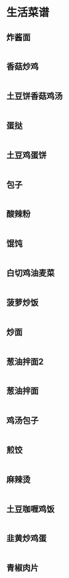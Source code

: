 # 生活菜谱

## 炸酱面

<p>
    <img :src="$withBase('/new/food/zjm.jpeg')" alt="">
</p>

## 香菇炒鸡

<p>
    <img :src="$withBase('/food/xgcj.jpeg')" alt="">
</p>

## 土豆饼香菇鸡汤

<p>
    <img :src="$withBase('/food/tdbxgjt.jpeg')" alt="">
</p>

## 蛋挞

<p>
    <img :src="$withBase('/food/dt.jpeg')" alt="">
</p>

## 土豆鸡蛋饼

<p>
    <img :src="$withBase('/food/tdjdb.jpeg')" alt="">
</p>

## 包子

<p>
    <img :src="$withBase('/food/bz.jpeg')" alt="">
</p>

## 酸辣粉

<p>
    <img :src="$withBase('/food/slf.jpeg')" alt="">
</p>

## 馄饨

<p>
    <img :src="$withBase('/food/hd.jpeg')" alt="">
</p>

## 白切鸡油麦菜

<p>
    <img :src="$withBase('/food/bqjymc.jpeg')" alt="">
</p>

## 菠萝炒饭

<p>
    <img :src="$withBase('/food/blcf.jpeg')" alt="">
</p>

## 炒面

<p>
    <img :src="$withBase('/food/cm.jpeg')" alt="">
</p>

## 葱油拌面2

<p>
    <img :src="$withBase('/food/cybm2.jpeg')" alt="">
</p>

## 葱油拌面

<p>
    <img :src="$withBase('/food/cybm.jpeg')" alt="">
</p>

## 鸡汤包子

<p>
    <img :src="$withBase('/food/jtbz.jpeg')" alt="">
</p>

## 煎饺

<p>
    <img :src="$withBase('/food/jj.jpeg')" alt="">
</p>

## 麻辣烫

<p>
    <img :src="$withBase('/food/mlt.jpeg')" alt="">
</p>

## 土豆咖喱鸡饭

<p>
    <img :src="$withBase('/food/tdgljf.jpeg')" alt="">
</p>

## 韭黄炒鸡蛋

<p>
    <img :src="$withBase('/food/jhcjd.jpeg')" alt="">
</p>

## 青椒肉片

<p>
    <img :src="$withBase('/food/qjrp.jpeg')" alt="">
</p>
